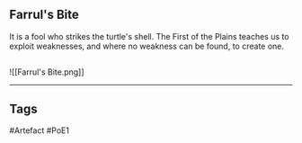 ## Farrul's Bite
It is a fool who strikes the turtle's shell. The First of the Plains teaches us to exploit weaknesses, and where no weakness can be found, to create one.
##
![[Farrul's Bite.png]]

---
## Tags
#Artefact
#PoE1